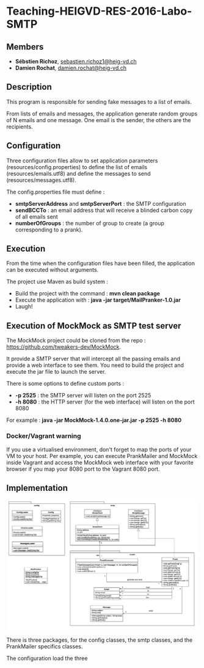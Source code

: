 # Teaching-HEIGVD-RES-2016-Labo-SMTP

## Members

* **Sébstien Richoz**, sebastien.richoz1@heig-vd.ch
* **Damien Rochat**, damien.rochat@heig-vd.ch

## Description

This program is responsible for sending fake messages to a list of emails.

From lists of emails and messages, the application generate random groups of N emails and one message. One email is the sender, the others are the recipients.

## Configuration

Three configuration files allow to set application parameters (resources/config.properties) to define the list of emails (resources/emails.utf8) and define the messages to send (resources/messages.utf8).

The config.properties file must define : 

* **smtpServerAddress** and **smtpServerPort** : the SMTP configuration
* **sendBCCTo** : an email address that will receive a blinded carbon copy of all emails sent
* **numberOfGroups** : the number of group to create (a group corresponding to a prank).

## Execution

From the time when the configuration files have been filled, the application can be executed without arguments.

The project use Maven as build system :

* Build the project with the command : **mvn clean package**
* Execute the application with : **java -jar target/MailPranker-1.0.jar**
* Laugh!

## Execution of MockMock as SMTP test server

The MockMock project could be cloned from the repo : <https://github.com/tweakers-dev/MockMock>.

It provide a SMTP server that will intercept all the passing emails and provide a web interface to see them.
You need to build the project and execute the jar file to launch the server.

There is some options to define custom ports :

* **-p 2525** : the SMTP server will listen on the port 2525
* **-h 8080** : the HTTP server (for the web interface) will listen on the port 8080

For example : **java -jar MockMock-1.4.0.one-jar.jar -p 2525 -h 8080**

### Docker/Vagrant warning

If you use a virtualised environment, don't forget to map the ports of your VM to your host. Per example, you can execute PrankMailer and MockMock inside Vagrant and access the MockMock web interface with your favorite browser if you map your 8080 port to the Vagrant 8080 port.

## Implementation

![Class diagram](./doc/class_diagram.png)

There is three packages, for the config classes, the smtp classes, and the PrankMailer specifics classes.

The configuration load the three 